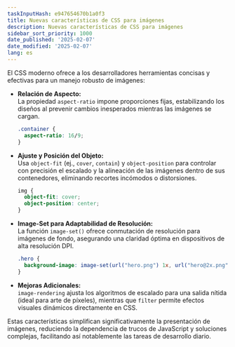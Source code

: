 ```yaml
---
taskInputHash: e947654670b1a0f3
title: Nuevas características de CSS para imágenes
description: Nuevas características de CSS para imágenes
sidebar_sort_priority: 1000
date_published: '2025-02-07'
date_modified: '2025-02-07'
lang: es
---
```

El CSS moderno ofrece a los desarrolladores herramientas concisas y efectivas para un manejo robusto de imágenes:

- **Relación de Aspecto:**  
  La propiedad `aspect-ratio` impone proporciones fijas, estabilizando los diseños al prevenir cambios inesperados mientras las imágenes se cargan.  
  ```css  
  .container {  
    aspect-ratio: 16/9;  
  }  
  ```

- **Ajuste y Posición del Objeto:**  
  Usa `object-fit` (ej., `cover`, `contain`) y `object-position` para controlar con precisión el escalado y la alineación de las imágenes dentro de sus contenedores, eliminando recortes incómodos o distorsiones.  
  ```css  
  img {  
    object-fit: cover;  
    object-position: center;  
  }  
  ```

- **Image-Set para Adaptabilidad de Resolución:**  
  La función `image-set()` ofrece conmutación de resolución para imágenes de fondo, asegurando una claridad óptima en dispositivos de alta resolución DPI.  
  ```css  
  .hero {  
    background-image: image-set(url("hero.png") 1x, url("hero@2x.png") 2x);  
  }  
  ```

- **Mejoras Adicionales:**  
  `image-rendering` ajusta los algoritmos de escalado para una salida nítida (ideal para arte de píxeles), mientras que `filter` permite efectos visuales dinámicos directamente en CSS.

Estas características simplifican significativamente la presentación de imágenes, reduciendo la dependencia de trucos de JavaScript y soluciones complejas, facilitando así notablemente las tareas de desarrollo diario.
